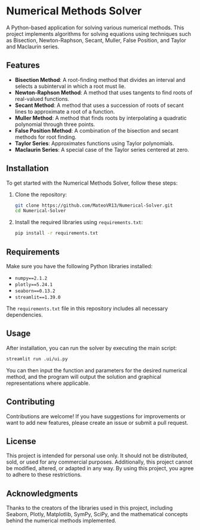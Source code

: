 # Numerical Methods Solver

A Python-based application for solving various numerical methods. This project implements algorithms for solving equations using techniques such as Bisection, Newton-Raphson, Secant, Muller, False Position, and Taylor and Maclaurin series.

## Features

- **Bisection Method**: A root-finding method that divides an interval and selects a subinterval in which a root must lie.
- **Newton-Raphson Method**: A method that uses tangents to find roots of real-valued functions.
- **Secant Method**: A method that uses a succession of roots of secant lines to approximate a root of a function.
- **Muller Method**: A method that finds roots by interpolating a quadratic polynomial through three points.
- **False Position Method**: A combination of the bisection and secant methods for root finding.
- **Taylor Series**: Approximates functions using Taylor polynomials.
- **Maclaurin Series**: A special case of the Taylor series centered at zero.

## Installation

To get started with the Numerical Methods Solver, follow these steps:

1. Clone the repository:
   ```bash
   git clone https://github.com/MateoVR13/Numerical-Solver.git
   cd Numerical-Solver
   ```

2. Install the required libraries using `requirements.txt`:
   ```bash
   pip install -r requirements.txt
   ```

## Requirements

Make sure you have the following Python libraries installed:

- `numpy==2.1.2`
- `plotly==5.24.1`
- `seaborn==0.13.2`
- `streamlit==1.39.0`

The `requirements.txt` file in this repository includes all necessary dependencies.

## Usage

After installation, you can run the solver by executing the main script:

```bash
streamlit run .ui/ui.py
```

You can then input the function and parameters for the desired numerical method, and the program will output the solution and graphical representations where applicable.

## Contributing

Contributions are welcome! If you have suggestions for improvements or want to add new features, please create an issue or submit a pull request.

## License

This project is intended for personal use only. It should not be distributed, sold, or used for any commercial purposes. Additionally, this project cannot be modified, altered, or adapted in any way. By using this project, you agree to adhere to these restrictions.

## Acknowledgments

Thanks to the creators of the libraries used in this project, including Seaborn, Plotly, Matplotlib, SymPy, SciPy, and the mathematical concepts behind the numerical methods implemented.
